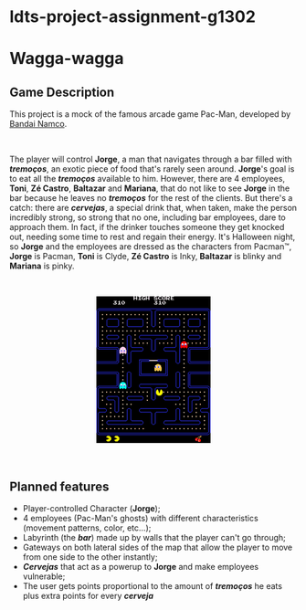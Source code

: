 # ldts-project-assignment-g1302


# Wagga-wagga

## Game Description

This project is a mock of the famous arcade game Pac-Man, developed by [Bandai Namco](https://en.bandainamcoent.eu/).

<br/>

The player will control __Jorge__, a man that navigates through a bar filled with ___tremoços___, an exotic piece of food that's rarely seen around. __Jorge__'s goal is to eat all the ___tremoços___ available to him. However, there are 4 employees, __Toni__, __Zé Castro__, __Baltazar__ and __Mariana__, that do not like to see __Jorge__ in the bar because he leaves no ___tremoços___ for the rest of the clients. But there's a catch: there are ___cervejas___, a special drink that, when taken, make the person incredibly strong, so strong that no one, including bar employees, dare to approach them. In fact, if the drinker touches someone they get knocked out, needing some time to rest and regain their energy.
It's Halloween night, so __Jorge__ and the employees are dressed as the characters from Pacman™, __Jorge__ is Pacman, __Toni__ is Clyde, __Zé Castro__ is Inky, __Baltazar__ is blinky and __Mariana__ is pinky.  

<br />
<p align="center">
<img src="images/pacman.gif"/>
</p>
<br />

## Planned features

- Player-controlled Character (__Jorge__);
- 4 employees (Pac-Man's ghosts) with different characteristics (movement patterns, color, etc...);
- Labyrinth (the ___bar___) made up by walls that the player can't go through;
- Gateways on both lateral sides of the map that allow the player to move from one side to the other instantly;
- ___Cervejas___ that act as a powerup to __Jorge__ and make employees vulnerable;
- The user gets points proportional to the amount of ___tremoços___ he eats plus extra points for every ___cerveja___







